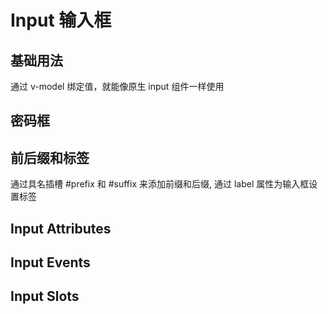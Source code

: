 <script setup>
    import Basic from '../examples/input/Basic.vue'
    import Custom from '../examples/input/Custom.vue'
    import Password from '../examples/input/Password.vue'
    import Attributes from '../examples/input/Attributes.vue'
    import Events from '../examples/input/Events.vue'
    import Slots from '../examples/input/Slots.vue'
</script>

# Input 输入框

## 基础用法
通过 v-model 绑定值，就能像原生 input 组件一样使用
<demo vue="../examples/input/Basic.vue"/>

## 密码框
<demo vue="../examples/input/Password.vue"/>

## 前后缀和标签
通过具名插槽 #prefix 和 #suffix 来添加前缀和后缀, 通过 label 属性为输入框设置标签
<demo vue="../examples/input/Custom.vue"/>

## Input Attributes
<Attributes/>

## Input Events
<Events/>

## Input Slots
<Slots/>